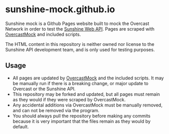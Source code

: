 # sunshine-mock.github.io

Sunshine mock is a Github Pages website built to mock the Overcast Network in order to test the [Sunshine Web API](https://github.com/SunshineAPI/WebAPI). Pages are scraped with [OvercastMock](https://github.com/SunshineAPI/OvercastMock) and included scripts.

The HTML content in this repository is neither owned nor license to the Sunshine API development team, and is only used for testing purposes.

## Usage
* All pages are updated by [OvercastMock](https://github.com/SunshineAPI/OvercastMock) and the included scripts. It may be manually run if there is a breaking change, or major update to Overcast or the Sunshine API.
* This repository may be forked and updated, but all pages must remain as they would if they were scraped by OvercastMock.
* Any accidental additions via OvercastMock must be manually removed, and can not be removed via the program.
* You should always pull the repository before making any commits because it is very important that the files remain as they would by default.

